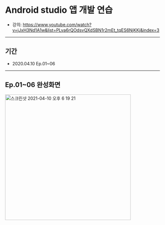# Android studio 앱 개발 연습
* 강의: https://www.youtube.com/watch?v=jJxH3Nd1A1w&list=PLva6rQOdsvQXdSBN1r2mEt_tqES6NjKKj&index=3
---
## 기간
- 2020.04.10 Ep.01~06
---

<a id="Ch01"></a>
## Ep.01~06 완성화면
<img width="409" alt="스크린샷 2021-04-10 오후 6 19 21" src="https://user-images.githubusercontent.com/56288954/114265012-5710fd80-9a29-11eb-897b-e5c42daf5368.png">

